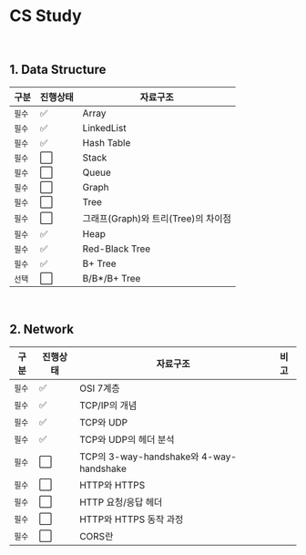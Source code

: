 # CS Study

<br>

## 1. Data Structure

| 구분 | 진행상태 | 자료구조 |
| ------ | ------ | ------ |
| `필수` | :white_check_mark: | Array |
| `필수` | :white_check_mark: | LinkedList|
| `필수` | :white_check_mark: | Hash Table|
| `필수` | :white_large_square: | Stack |
| `필수` | :white_large_square: | Queue |
| `필수` | :white_large_square: | Graph |
| `필수` | :white_large_square: | Tree |
| `필수` | :white_large_square: | 그래프(Graph)와 트리(Tree)의 차이점 |
| `필수` | :white_check_mark: | Heap |
| `필수` | :white_check_mark: | Red-Black Tree |
| `필수` | :white_check_mark: | B+ Tree |
| `선택` | :white_large_square: | B/B*/B+ Tree |

<br>

## 2. Network

| 구분 | 진행상태 | 자료구조 | 비고 |
| ------ | ------ | ------ | ------ |
| `필수` | :white_check_mark: | OSI 7계층 |  |
| `필수` | :white_check_mark: | TCP/IP의 개념 |  |
| `필수` | :white_check_mark: | TCP와 UDP |  |
| `필수` | :white_check_mark: | TCP와 UDP의 헤더 분석 |  |
| `필수` | :white_large_square: | TCP의 3-way-handshake와 4-way-handshake |  |
| `필수` | :white_large_square: | HTTP와 HTTPS |  |
| `필수` | :white_large_square: | HTTP 요청/응답 헤더 |  |
| `필수` | :white_large_square: | HTTP와 HTTPS 동작 과정 |  |
| `필수` | :white_large_square: | CORS란 |  |

<br>

